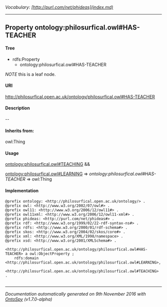 _Vocabulary: [http://purl.com/net/phideas](index.md)_ 

---	
	




    


## Property ontology:philosurfical.owl#HAS-TEACHER


#### Tree

* rdfs:Property
    * ontology:philosurfical.owl#HAS-TEACHER





*NOTE* this is a leaf node.


#### URI
http://philosurfical.open.ac.uk/ontology/philosurfical.owl#HAS-TEACHER

#### Description
--


#### Inherits from:
owl:Thing



#### Usage


[ontology:philosurfical.owl#TEACHING](class-ontologyphilosurficalowlteaching.md) &amp;&amp;  

[ontology:philosurfical.owl#LEARNING](class-ontologyphilosurficalowllearning.md) 
=&gt;&nbsp;_ontology:philosurfical.owl#HAS-TEACHER_&nbsp;=&gt;&nbsp;owl:Thing

#### Implementation
```
@prefix ontology: <http://philosurfical.open.ac.uk/ontology/> .
@prefix owl: <http://www.w3.org/2002/07/owl#> .
@prefix owl11: <http://www.w3.org/2006/12/owl11#> .
@prefix owl11xml: <http://www.w3.org/2006/12/owl11-xml#> .
@prefix phideas: <http://purl.com/net/phideas#> .
@prefix rdf: <http://www.w3.org/1999/02/22-rdf-syntax-ns#> .
@prefix rdfs: <http://www.w3.org/2000/01/rdf-schema#> .
@prefix skos: <http://www.w3.org/2004/02/skos/core#> .
@prefix xml: <http://www.w3.org/XML/1998/namespace> .
@prefix xsd: <http://www.w3.org/2001/XMLSchema#> .

<http://philosurfical.open.ac.uk/ontology/philosurfical.owl#HAS-TEACHER> a owl:ObjectProperty ;
    rdfs:domain <http://philosurfical.open.ac.uk/ontology/philosurfical.owl#LEARNING>,
        <http://philosurfical.open.ac.uk/ontology/philosurfical.owl#TEACHING> .


```










---

_Documentation automatically generated on 9th November 2016 with [OntoSpy](http://ontospy.readthedocs.org/ "Open") (v1.7.0-alpha)_